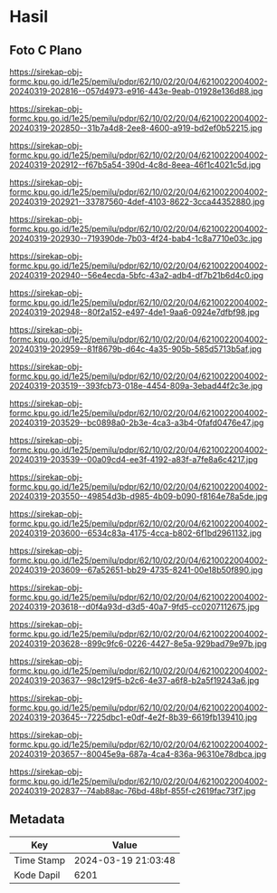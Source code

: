 # Hasil

## Foto C Plano

https://sirekap-obj-formc.kpu.go.id/1e25/pemilu/pdpr/62/10/02/20/04/6210022004002-20240319-202816--057d4973-e916-443e-9eab-01928e136d88.jpg

https://sirekap-obj-formc.kpu.go.id/1e25/pemilu/pdpr/62/10/02/20/04/6210022004002-20240319-202850--31b7a4d8-2ee8-4600-a919-bd2ef0b52215.jpg

https://sirekap-obj-formc.kpu.go.id/1e25/pemilu/pdpr/62/10/02/20/04/6210022004002-20240319-202912--f67b5a54-390d-4c8d-8eea-46f1c4021c5d.jpg

https://sirekap-obj-formc.kpu.go.id/1e25/pemilu/pdpr/62/10/02/20/04/6210022004002-20240319-202921--33787560-4def-4103-8622-3cca44352880.jpg

https://sirekap-obj-formc.kpu.go.id/1e25/pemilu/pdpr/62/10/02/20/04/6210022004002-20240319-202930--719390de-7b03-4f24-bab4-1c8a7710e03c.jpg

https://sirekap-obj-formc.kpu.go.id/1e25/pemilu/pdpr/62/10/02/20/04/6210022004002-20240319-202940--56e4ecda-5bfc-43a2-adb4-df7b21b6d4c0.jpg

https://sirekap-obj-formc.kpu.go.id/1e25/pemilu/pdpr/62/10/02/20/04/6210022004002-20240319-202948--80f2a152-e497-4de1-9aa6-0924e7dfbf98.jpg

https://sirekap-obj-formc.kpu.go.id/1e25/pemilu/pdpr/62/10/02/20/04/6210022004002-20240319-202959--81f8679b-d64c-4a35-905b-585d5713b5af.jpg

https://sirekap-obj-formc.kpu.go.id/1e25/pemilu/pdpr/62/10/02/20/04/6210022004002-20240319-203519--393fcb73-018e-4454-809a-3ebad44f2c3e.jpg

https://sirekap-obj-formc.kpu.go.id/1e25/pemilu/pdpr/62/10/02/20/04/6210022004002-20240319-203529--bc0898a0-2b3e-4ca3-a3b4-0fafd0476e47.jpg

https://sirekap-obj-formc.kpu.go.id/1e25/pemilu/pdpr/62/10/02/20/04/6210022004002-20240319-203539--00a09cd4-ee3f-4192-a83f-a7fe8a6c4217.jpg

https://sirekap-obj-formc.kpu.go.id/1e25/pemilu/pdpr/62/10/02/20/04/6210022004002-20240319-203550--49854d3b-d985-4b09-b090-f8164e78a5de.jpg

https://sirekap-obj-formc.kpu.go.id/1e25/pemilu/pdpr/62/10/02/20/04/6210022004002-20240319-203600--6534c83a-4175-4cca-b802-6f1bd2961132.jpg

https://sirekap-obj-formc.kpu.go.id/1e25/pemilu/pdpr/62/10/02/20/04/6210022004002-20240319-203609--67a52651-bb29-4735-8241-00e18b50f890.jpg

https://sirekap-obj-formc.kpu.go.id/1e25/pemilu/pdpr/62/10/02/20/04/6210022004002-20240319-203618--d0f4a93d-d3d5-40a7-9fd5-cc0207112675.jpg

https://sirekap-obj-formc.kpu.go.id/1e25/pemilu/pdpr/62/10/02/20/04/6210022004002-20240319-203628--899c9fc6-0226-4427-8e5a-929bad79e97b.jpg

https://sirekap-obj-formc.kpu.go.id/1e25/pemilu/pdpr/62/10/02/20/04/6210022004002-20240319-203637--98c129f5-b2c6-4e37-a6f8-b2a5f19243a6.jpg

https://sirekap-obj-formc.kpu.go.id/1e25/pemilu/pdpr/62/10/02/20/04/6210022004002-20240319-203645--7225dbc1-e0df-4e2f-8b39-6619fb139410.jpg

https://sirekap-obj-formc.kpu.go.id/1e25/pemilu/pdpr/62/10/02/20/04/6210022004002-20240319-203657--80045e9a-687a-4ca4-836a-96310e78dbca.jpg

https://sirekap-obj-formc.kpu.go.id/1e25/pemilu/pdpr/62/10/02/20/04/6210022004002-20240319-202837--74ab88ac-76bd-48bf-855f-c2619fac73f7.jpg


## Metadata

| Key        | Value               |
| ---------- | ------------------- |
| Time Stamp | 2024-03-19 21:03:48 |
| Kode Dapil | 6201                |



